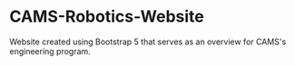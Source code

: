 # CAMS-Robotics-Website
Website created using Bootstrap 5 that serves as an overview for CAMS's engineering program.
